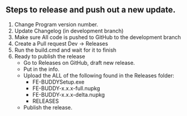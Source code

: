 ## Steps to release and push out a new update.
1. Change Program version number.
2. Update Changelog (in development branch)
3. Make sure All code is pushed to GitHub to the development branch
4. Create a Pull request Dev -> Releases
5. Run the build.cmd and wait for it to finish
6. Ready to publish the release
    * Go to Releases on GitHub, draft new release.
    * Put in the info.
    * Upload the ALL of the following found in the Releases folder:
        *  FE-BUDDYSetup.exe
        *  FE-BUDDY-x.x.x-full.nupkg
        *  FE-BUDDY-x.x.x-delta.nupkg
        *  RELEASES
    * Publish the release.
